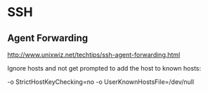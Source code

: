 SSH
===

Agent Forwarding
----------------

http://www.unixwiz.net/techtips/ssh-agent-forwarding.html


Ignore hosts and not get prompted to add the host to known hosts:

-o StrictHostKeyChecking=no -o UserKnownHostsFile=/dev/null
